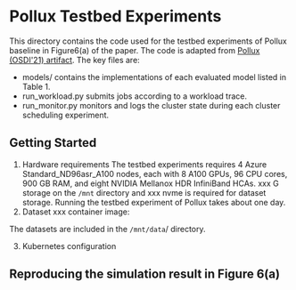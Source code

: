 # Pollux Testbed Experiments
This directory contains the code used for the testbed experiments 
of Pollux baseline in Figure6(a) of the paper. The code is adapted from
[Pollux (OSDI'21) artifact](https://github.com/petuum/adaptdl/tree/osdi21-artifact).
The key files are:

- models/ contains the implementations of each evaluated model listed in Table 1.
- run_workload.py submits jobs according to a workload trace.
- run_monitor.py monitors and logs the cluster state during each cluster scheduling experiment.

## Getting Started
1. Hardware requirements
The testbed experiments requires 4 Azure Standard_ND96asr_A100 nodes, each with 8 A100 GPUs, 96 CPU cores, 900 GB RAM, and eight NVIDIA Mellanox HDR InfiniBand HCAs.
xxx G storage on the `/mnt` directory and xxx nvme is required for dataset storage.
Running the testbed experiment of Pollux takes about one day.
2. Dataset
xxx container image:

The datasets are included in the `/mnt/data`/ directory.

3. Kubernetes configuration

## Reproducing the simulation result in Figure 6(a)